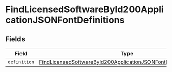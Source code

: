 # FindLicensedSoftwareById200ApplicationJSONFontDefinitions


## Fields

| Field                                                                                                                                                                 | Type                                                                                                                                                                  | Required                                                                                                                                                              | Description                                                                                                                                                           |
| --------------------------------------------------------------------------------------------------------------------------------------------------------------------- | --------------------------------------------------------------------------------------------------------------------------------------------------------------------- | --------------------------------------------------------------------------------------------------------------------------------------------------------------------- | --------------------------------------------------------------------------------------------------------------------------------------------------------------------- |
| `definition`                                                                                                                                                          | [FindLicensedSoftwareById200ApplicationJSONFontDefinitionsDefinition](../../models/operations/findlicensedsoftwarebyid200applicationjsonfontdefinitionsdefinition.md) | :heavy_minus_sign:                                                                                                                                                    | N/A                                                                                                                                                                   |